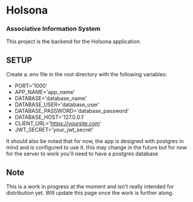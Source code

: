# Holsona

### Associative Information System

This project is the backend for the Holsona application.

## SETUP

Create a .env file in the root directory with the following variables:

- PORT='1000'
- APP_NAME='app_name'
- DATABASE='database_name'
- DATABASE_USER='database_user'
- DATABASE_PASSWORD='database_password'
- DATABASE_HOST='127.0.0.1'
- CLIENT_URL='https://yoursite.com'
- JWT_SECRET='your_jwt_secret'

It should also be noted that for now, the app is designed with postgres in mind and is configured to use it. this may change in the future but for now for the server to work you'll need to have a postgres database

## Note

This is a work in progress at the moment and isn't really intended for distribution yet. Will update this page once the work is further along.
